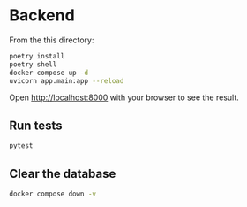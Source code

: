# Backend

From the this directory:

```bash
poetry install
poetry shell
docker compose up -d
uvicorn app.main:app --reload
```

Open [http://localhost:8000](http://localhost:8000) with your browser to see the result.

## Run tests

```bash
pytest
```

## Clear the database

```bash
docker compose down -v
```
